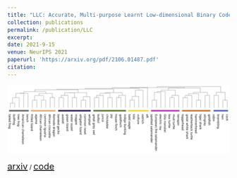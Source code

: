 ```yaml
---
title: "LLC: Accurate, Multi-purpose Learnt Low-dimensional Binary Codes"
collection: publications
permalink: /publication/LLC
excerpt: 
date: 2021-9-15
venue: NeurIPS 2021
paperurl: 'https://arxiv.org/pdf/2106.01487.pdf'
citation: 
---
```

<p float="left">
<img src="/images/clustered-dendrogram.jpg" width = "700"/>
</p>
<a style="font-size:20px" href="https://arxiv.org/pdf/2106.01487.pdf">arxiv</a> / <a style="font-size:20px" href="https://github.com/RAIVNLab/LLC">code</a>